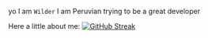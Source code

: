 yo I am `Wilder`
I am Peruvian trying to be a great developer


Here a little about me:
[![GitHub Streak](https://github-readme-streak-stats.herokuapp.com/?user=DenverCoder1)](https://git.io/streak-stats)

